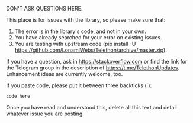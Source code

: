 DON'T ASK QUESTIONS HERE.

This place is for issues with the library, so please make sure that:
1. The error is in the library's code, and not in your own.
2. You have already searched for your error on existing issues.
3. You are testing with upstream code (pip install -U https://github.com/LonamiWebs/Telethon/archive/master.zip).

If you have a question, ask in https://stackoverflow.com or find the link for the Telegram group in the description of https://t.me/TelethonUpdates. Enhancement ideas are currently welcome, too.

If you paste code, please put it between three backticks (`):
```python
code here
```

Once you have read and understood this, delete all this text and detail whatever issue you are posting.
